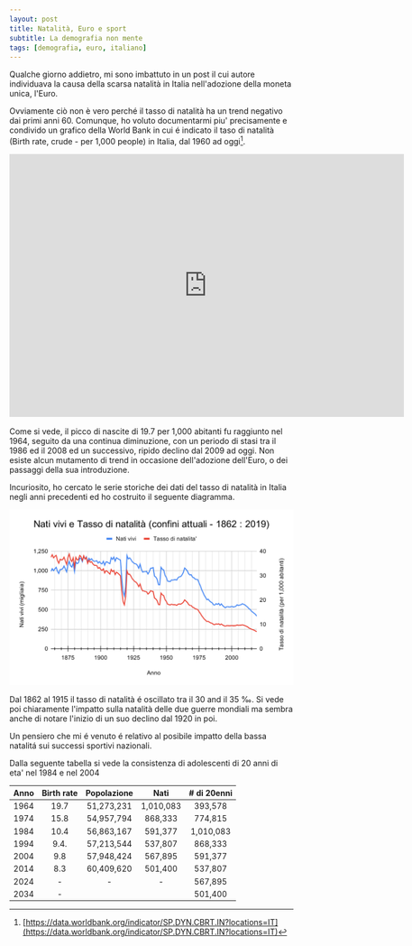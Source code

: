 ```yaml
---
layout: post
title: Natalità, Euro e sport 
subtitle: La demografia non mente
tags: [demografia, euro, italiano]
---
```


Qualche giorno addietro, mi sono imbattuto in un post il cui autore individuava la causa della scarsa natalità in Italia nell'adozione della moneta unica, l'Euro.

Ovviamente ciò non è vero perché il tasso di natalità ha un trend negativo dai primi anni 60. Comunque, ho voluto documentarmi piu' precisamente e condivido un grafico della World Bank in cui é indicato il taso di natalità (Birth rate, crude - per 1,000 people) in Italia, dal 1960 ad oggi[^1].

<iframe src="https://data.worldbank.org/share/widget?indicators=SP.DYN.CBRT.IN&locations=IT" width='700' height='466' frameBorder='0' scrolling="no" ></iframe>
<br>

Come si vede, il picco di nascite di 19.7 per 1,000 abitanti fu raggiunto nel 1964, seguito da una continua diminuzione, con un periodo di stasi tra il 1986 ed il 2008 ed un successivo, ripido declino dal 2009 ad oggi. Non esiste alcun mutamento di trend in occasione dell'adozione dell'Euro, o dei passaggi della sua introduzione.

Incuriosito, ho cercato le serie storiche dei dati del tasso di natalità in Italia negli anni precedenti ed ho costruito il seguente diagramma.

![](/images/ita_dem_1862_2019.svg)

Dal 1862 al 1915 il tasso di natalità é oscillato tra il 30 and il 35 &#8240;. Si vede poi chiaramente l'impatto sulla natalità delle due guerre mondiali ma sembra anche di notare l'inizio di un suo declino dal 1920 in poi. 

 



Un pensiero che mi é venuto é relativo al posibile impatto della bassa natalitá sui successi sportivi nazionali.

Dalla seguente tabella si vede la consistenza di adolescenti di 20 anni di eta' nel 1984 e nel 2004

| Anno | Birth rate | Popolazione |    Nati   | # di 20enni |
| :---:| :---------:| :---------: | :-------: | :---------: |
| 1964 | 19.7       |  51,273,231 | 1,010,083 |   393,578   |
| 1974 | 15.8       |  54,957,794 | 868,333   |   774,815   |
| 1984 | 10.4       |  56,863,167 | 591,377   | 1,010,083   |
| 1994 | 9.4.       |  57,213,544 | 537,807   | 868,333     |
| 2004 | 9.8        |  57,948,424 | 567,895   | 591,377     |
| 2014 |  8.3       |  60,409,620 | 501,400   | 537,807     |  
| 2024 |     -      |     -       |    -      | 567,895     |      
| 2034 |     -      |             |           | 501,400     |


[^1]: [https://data.worldbank.org/indicator/SP.DYN.CBRT.IN?locations=IT](https://data.worldbank.org/indicator/SP.DYN.CBRT.IN?locations=IT)
